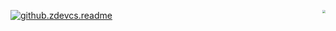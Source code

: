 <p>
  <a href="https://count.getloli.com/">
    <img src="https://count.getloli.com/get/@github.zdevcs.readme?theme=rule34" alt="github.zdevcs.readme" />
  </a>
  <a href="">
    <img align="right" src="https://github-readme-stats.vercel.app/api?username=llxlr&theme=vue&show_icons=true&count_private=true&hide_title=true" style="zoom:30%;" />
  </a>
</p>
